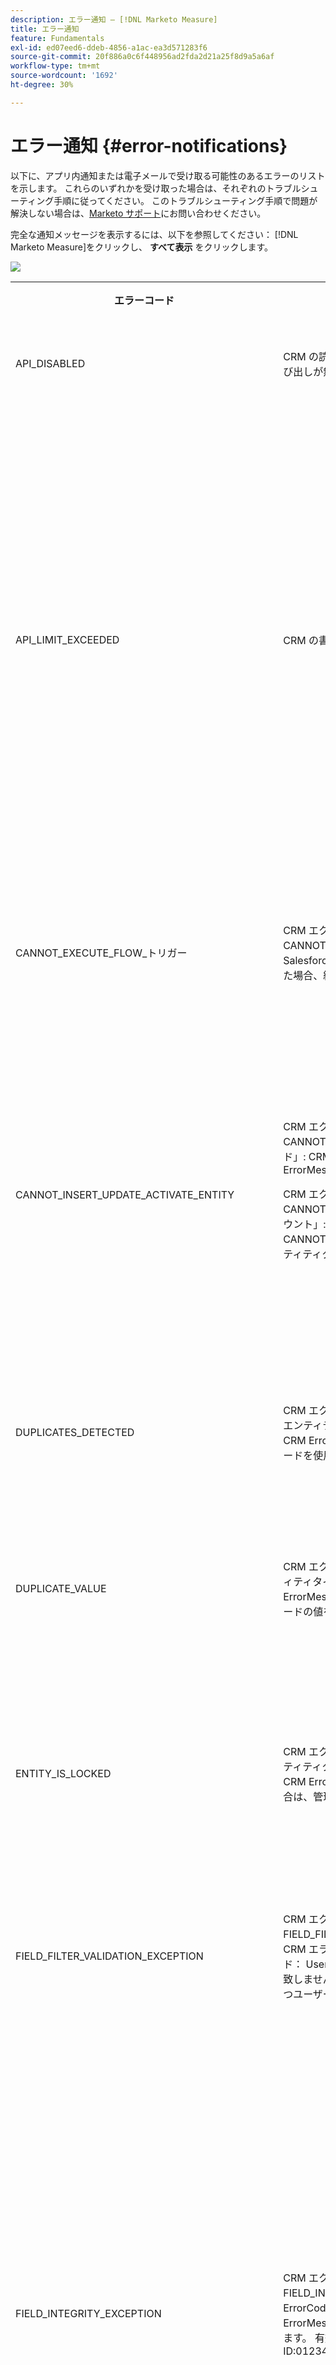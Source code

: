 ```yaml
---
description: エラー通知 — [!DNL Marketo Measure]
title: エラー通知
feature: Fundamentals
exl-id: ed07eed6-ddeb-4856-a1ac-ea3d571283f6
source-git-commit: 20f886a0c6f448956ad2fda2d21a25f8d9a5a6af
workflow-type: tm+mt
source-wordcount: '1692'
ht-degree: 30%

---
```


# エラー通知 {#error-notifications}

以下に、アプリ内通知または電子メールで受け取る可能性のあるエラーのリストを示します。 これらのいずれかを受け取った場合は、それぞれのトラブルシューティング手順に従ってください。 このトラブルシューティング手順で問題が解決しない場合は、[Marketo サポート](https://nation.marketo.com/t5/support/ct-p/Support)にお問い合わせください。

完全な通知メッセージを表示するには、以下を参照してください： [!DNL Marketo Measure]をクリックし、 **すべて表示** をクリックします。

![](assets/error-notifications-1.png)

<table>
  <tbody>
    <tr>
      <th style="width:31%">エラーコード</th>
      <th style="width:23%">通知の例</th>
      <th style="width:23%">説明</th>
      <th style="width:23%">トラブルシューティング手順</th>
    </tr>
    <tr>
      <td>API_DISABLED</td>
      <td>CRM の読み込み中に発生したエラー：API_DISABLED：このユーザの API 呼び出しが無効になっています</td>
      <td>Marketo Measure ユーザの API 権限が無効になっています。</td>
      <td>Salesforce ドキュメントの <a href="https://help.salesforce.com/s/articleView?language=en_US&amp;id=sf.branded_apps_commun_api_permset.htm&amp;type=5">API アクセスを有効にする方法</a>を参照してください。</td>
    </tr>
    <tr>
      <td>API_LIMIT_EXCEEDED</td>
      <td>CRM の書き出し中に発生したエラー：PI_LIMIT_EXCEEDED</td>
      <td>CRM の API 制限（24 時間）を超えました。</td>
      <td>API クレジット割り当ての調整については、CRM に関する次のドキュメントを参照してください。</p>
          <ul>
            <li><a href="https://learn.microsoft.com/ja-jp/dynamics365/fin-ops-core/dev-itpro/data-entities/service-protection-monitoring">Dynamics</a>
            </li>
            <li><a href="https://developer.salesforce.com/docs/atlas.en-us.salesforce_app_limits_cheatsheet.meta/salesforce_app_limits_cheatsheet/salesforce_app_limits_platform_api.htm">Salesforce</a>
            </li>
          </ul>
          <p>また、次の手順に従って、Marketo Measure で使用する CRM クレジットを調整できます。</p>
          <ul>
            <li><b>設定</b>／<b>CRM</b>／<b>一般</b>に移動します。</li>
            <li>1 日の CRM API 制限を更新します<br/>
              <ul>
                <li><b>メモ：デフォルトは 100,000 です。</b></li>
              </ul>
            </li>
          </ul>
          <p>
           <img src="assets/error-notifications-2.png">
          </p>
      </td>
    </tr>
    <tr>
      <td>CANNOT_EXECUTE_FLOW_トリガー</td>
      <td>CRM エクスポート中にエラーが発生しました： CANNOT_EXECUTE_FLOW_ENTITY ：エンティティタイプ「連絡先」Salesforce 管理者にこれらの詳細を伝えます。
制限を超えました。制限を超えた場合、組織がこの機能の上限を超えています。 エラー ID: 123456</td>
      <td>レコードは、Salesforce 組織で設定されたトリガーフロールールを満たしていないので、保存できません。</td>
      <td>通知メッセージの詳細を確認し、Salesforce 組織のフロートリガーを確認します。
フロートリガーに関する Salesforce ドキュメント <a href="https://admin.salesforce.com/blog/2023/what-is-a-record-triggered-flow#:~:text=A%20record%2Dtriggered%20flow%20allows,is%20created%20and%2For%20updated">ここにあります</a>.
      </td>
    </tr>
    <tr>
      <td>CANNOT_INSERT_UPDATE_ACTIVATE_ENTITY</td>
      <td>CRM エクスポート中にエラーが発生しました： CANNOT_INSERT_UPDATE_ACTIVATE_ENTITY ：エンティティタイプ「リード」: CRM ErrorCode : CANNOT_INSERT_UPDATE_ACTIVATE_ENTITY, CRM ErrorMessage : System.Limit Cpu CPU time limit, Recod Id:
      <p>
      CRM エクスポート中にエラーが発生しました： CANNOT_INSERT_UPDATE_ACTIVATE_ENTITY ：エンティティタイプ「アカウント」: CRM エラーコード： CANNOT_INSERT_UPDATE_ACTIVATE_ENTITY, CRM ErrorMessage ：エンティティタイプを更新できません：アカウント、レコード ID: 0123456</td>
      <td>トリガーがオブジェクトの更新や挿入を妨げています。
      <p>
      OR
      <p>
      オブジェクトに対する権限がありません。</td>
      <td>挿入/更新が失敗する原因となっているトリガーコードを確認します。 トリガーの詳細については、次の Salesforce ドキュメントを参照してください。
        <ul>
          <li><a href="https://help.salesforce.com/s/articleView?id=sf.code_manage_triggers.htm&amp;type=5">Apexトリガー</a>
          </li>
          <li><a href="https://admin.salesforce.com/blog/2023/what-is-a-record-triggered-flow#:~:text=A%20record%2Dtriggered%20flow%20allows,is%20created%20and%2For%20updated">フロートリガー</a>
          </li>
        </ul>
        <p>
        に必要なすべての権限を指定します。 <a href="/help/configuration-and-setup/marketo-measure-and-salesforce/how-marketo-measure-and-salesforce-interact.md">Marketo Measureユーザー</a>.
      </td>
    </tr>
    <tr>
      <td>DUPLICATES_DETECTED</td>
      <td>CRM エクスポート中にエラーが発生しました： DUPLICATES_DETECTED ：エンティティタイプ「連絡先」: CRM ErrorCode : DUPLICATES_DETECTED, CRM ErrorMessage ：重複レコードを作成しています。 代わりに既存のレコードを使用することをお勧めします。RecordId: 0123456</td>
      <td>Salesforce 組織にインポートされるレコードは既に存在します。</td>
      <td><a href="https://help.salesforce.com/s/articleView?id=000390009&amp;type=1">「ルールの複製」設定を無効にする</a> 重複を許可する場合。
          <p>
          Marketo Measureの専用ユーザーの除外先 <a href="https://trailhead.salesforce.com/content/learn/modules/validation-rules/bypass-your-validation-rules">カスタム検証ルール</a>.</td>
    </tr>
    <tr>
      <td>DUPLICATE_VALUE</td>
      <td>CRM エクスポート中にエラーが発生しました： DUPLICATE_VALUE ：エンティティタイプ「リード」: CRM ErrorCode : DUPLICATE_VALUE、CRM ErrorMessage ：重複値が見つかりました： Email_Unique__c ID: 456 のレコードの値を複製します</td>
      <td>Salesforce 組織にインポートされるフィールドでは、値の重複は許可されていません。</td>
      <td>をオフにします。 <a href="https://help.salesforce.com/s/articleView?id=000390009&amp;type=1">"一意のチェックボックス"</a> Salesforce 内。
          <p>
          Marketo Measureの専用ユーザーの除外先 <a href="https://trailhead.salesforce.com/content/learn/modules/validation-rules/bypass-your-validation-rules">カスタム検証ルール</a>.</td>
    </tr>
    <tr>
      <td>ENTITY_IS_LOCKED</td>
      <td>CRM エクスポート中にエラーが発生しました： ENTITY_IS_LOCKED ：エンティティタイプ「アカウント」: CRM エラーコード： ENTITY_IS_LOCKED、CRM ErrorMessage ：このレコードはロックされています。 編集が必要な場合は、管理者にお問い合わせください。RecordId: 0123456</td>
      <td>レコードが承認プロセス中で、現在の承認者またはシステム管理者以外のユーザーがレコードの編集を試みます。</td>
      <td>
        <ul>
          <li>Salesforce 組織内のそのレコードの保留中の承認プロセスを解決します。</li>
          <li>Marketo Measureの専用ユーザーの除外先 <a href="https://trailhead.salesforce.com/content/learn/modules/validation-rules/bypass-your-validation-rules">カスタム検証ルール</a>.
          </li>
        </ul>
      </td>
    </tr>
    <tr>
      <td>FIELD_FILTER_VALIDATION_EXCEPTION</td>
      <td>CRM エクスポート中にエラーが発生しました： FIELD_FILTER_VALIDATION_EXCEPTION ：エンティティタイプ「リード」: CRM エラーコード： FIELD_FILTER_VALIDATION_EXCEPTION、フィールド： User__C、CRM ErrorMessage：値が存在しないか、フィルター条件に一致しません。 「アカウントエグゼクティブ、インサイドセールス」の役割を持つユーザーを選択してください。RecordId: 0123456</td>
      <td>変更されたレコードが、オブジェクトで定義された参照フィルターを満たさなくなりました。</td>
      <td>Marketo Measureが変更しようとしているオブジェクトに対するフィルターを確認します。 詳しくは、 <a href="https://help.salesforce.com/s/articleView?id=000384756&amp;type=1">この Salesforce 記事</a> を参照してください。</td>
    </tr>
    <tr>
      <td>FIELD_INTEGRITY_EXCEPTION</td>
      <td>CRM エクスポート中にエラーが発生しました： FIELD_INTEGRITY_EXCEPTION ：エンティティタイプ'Lead': CRM ErrorCode: FIELD_INTEGRITY_EXCEPTION，フィールド：国、CRM ErrorMessage ：正しく表示されているにもかかわらず、この国に問題があります。 有効な国のリストから国/地域を選択してください。：国、レコード ID:0123456</td>
      <td>期待されたレコードのタイプが一致しません。</td>
      <td>最も一般的な例は、Salesforce 組織で設定された都道府県/国の命名規格に従っていないことです。これは、[ 州/国 ] フィールドが特定のピックリスト値のみを受け入れるように標準化されているからです。 この問題に対処するには、次の操作を行います。
        <ul>
          <li>レコードを更新して、そのフィールドで組織が受け入れた値に従います。 SFDC 管理者に問い合わせて、受け入れられた値のリストを取得してください。</li>
          <li><a href="https://help.salesforce.com/s/articleView?id=sf.admin_state_country_picklist_enable.htm&amp;type=5">都道府県/国の選択リストを無効にする</a>.
          </li>
        </ul>
      </td>
    </tr>
    <tr>
      <td>INACTIVE_OWNER_OR_USER</td>
      <td>CRM エクスポート中にエラーが発生しました： INACTIVE_OWNER_OR_USER ：エンティティタイプ「連絡先」: CRM ErrorCode : INACTIVE_OWNER_OR_USER, CRM ErrorMessage ：非アクティブなユーザー [1234] を連絡先所有者として実行した操作、RecordId: 0123456</td>
      <td>Marketo Measureに「非アクティブな所有者でレコードを更新」権限がありません。</td>
      <td>Marketo Measureに「<a href="https://help.salesforce.com/s/articleView?id=000386699&amp;type=1">非アクティブな所有者でレコードを更新</a>"権限。</td>
    </tr>
    <tr>
      <td>INSUFFICIENT_ACCESS_OR_READONLY</td>
      <td>CRM エクスポート中にエラーが発生しました： INSUFFICIENT_ACCESS_OR_READONLY ：エンティティタイプ「アカウント」: CRM ErrorCode : INSUFFICIENT_ACCESS_OR_READONLY, CRM ErrorMessage ：オブジェクト ID: [123]、RecordId: 456</td>
      <td>Marketo Measureにはオブジェクト/フィールドに対する権限がないか、オブジェクトが読み取り専用です。</td>
      <td>次を参照してください。 <a href="/help/configuration-and-setup/marketo-measure-and-salesforce/how-marketo-measure-and-salesforce-interact.md">Experience League記事</a> Marketo Measureに必要な権限に関するガイダンスを参照してください。</td>
    </tr>
    <tr>
      <td>INVALID_ADOBE_ANALYTICS_CONFIGURATION</td>
      <td>Adobe Analytics書き出し中にエラーが発生しました： INVALID_ADOBE_ANALYTICS_CONFIGURATION ：エラー：アップロードできません。 アップロードする前に、データソーススキーマを確認します。 データソース ID：1234</td>
      <td>Adobe Analytics 統合が正しく設定されていません。</td>
      <td>次のヘルプ記事を参照して、正しい設定を確認します。
        <ul>
          <li>
            <a href="/help/marketo-measure-and-adobe/marketo-measure-integrations-with-adobe-analytics.md">Marketo Measure と Adobe Analytics の統合</a>
          </li>
          <li>
            <a href="https://experienceleague.adobe.com/docs/core-services/interface/services/customer-attributes/t-crs-usecase.html?lang=ja">顧客属性ソースの作成とデータファイルのアップロード</a>
          </li>
        </ul>
      </td>
    </tr>
    <tr>
      <td>INVALID_CURRENCY_ISO_CODE</td>
      <td>広告の読み込み中に発生したエラー：INVALID_CURRENCY_ISO_CODE：通貨 XXX は、Marketo Measure ではサポートされていません。
      <p>
      広告の読み込み中に発生したエラー：INVALID_CURRENCY_ISO_CODE : 1234 のアカウントの通貨 XXX は、Marketo Measure ではサポートされていません。</td>
      <td>サポートしていない通貨が検出されました。</td>
      <td>通知に示されるソースシステム ( 広告、CRM、Marketo) では、レコードに関連付けられた通貨が、サポートされ、有効な通貨であることを確認します。 サポートされる通貨は、ISO 通貨標準に基づいています。</td>
    </tr>
    <tr>
      <td>MISSING_BIZIBLE_CUSTOM_FIELDS_PERMISSIONS</td>
      <td>CRM エクスポート中にエラーが発生しました： MISSING_BIZIBLE_CUSTOM_FIELDS_PERMISSIONS ：エンティティタイプ「キャンペーン」: CRM エラーコード： INVALID_FIELD_FOR_INSERT_UPDATE、フィールド： bizible2__UniqueId__c、CRM エラーメッセージ：フィールドを作成/更新するには： bizible2__UniqueId__c.このフィールドのセキュリティ設定を確認し、お使いのプロファイルまたは権限セットに対して読み取り/書き込みが行われていることを確認してください。</td>
      <td>Marketo Measureは bizible フィールドに対する権限がありません。</td>
      <td>「bizible2__」というプレフィックスが付いたすべてのフィールドに対する読み取りおよび書き込み権限が必要です。 これらのフィールドの完全なリストは、次のとおりです。 <a href="/help/configuration-and-setup/marketo-measure-and-salesforce/how-marketo-measure-and-salesforce-interact.md">この記事では、</a>.</td>
    </tr>
    <tr>
      <td>MISSING_CONVERTED_LEAD_PERMISSION</td>
      <td>CRM の書き出し中に発生したエラー：MISSING_CONVERTED_LEAD_PERMISSION</td>
      <td>Marketo Measure には変換済みリードの表示／編集権限がありません</td>
      <td>CRM でこの権限を有効にする方法については、次の Experience League ドキュメントを参照してください<br/>
          <a href="/help/marketo-measure-salesforce-reporting/additional-functionality/enabling-the-permission-to-edit-converted-leads.md">変換済みリードを編集する権限の有効化</a></td>
    </tr>
    <tr>
      <td>MISSING_FIELD_READ_PERMISSION</td>
      <td>CRM の読み込み中に発生したエラー：MISSING_FIELD_READ_PERMISSION：エンティティタイプ「Event」：INVALID_FIELD：<br/>
    SystemModstamp,IsDeleted,WhoId,bizible2__Bizible_Touchpoint_Date__c</td>
      <td>Marketo Measure には必須フィールドに対する読み取り権限がありません。</td>
      <td>Marketo Measure に必要な権限に関するガイダンスについては、次のヘルプ記事を参照してください。
        <ul>
          <li><a href="/help/marketo-measure-and-dynamics/getting-started-with-marketo-measure-and-dynamics/marketo-measure-dynamics-schema.md">Dynamics</a>
          </li>
          <li><a href="/help/configuration-and-setup/marketo-measure-and-salesforce/how-marketo-measure-and-salesforce-interact.md">Salesforce</a>
          </li>
        </ul>
      </td>
    </tr>
    <tr>
      <td>MISSING_ISREPLICATABLE_PERMISSION</td>
      <td>CRM 読み込み中にエラーが発生しました：MISSING_REPLICATABLE_PERMISSION：Campaign に IsReplicatable 権限がありません</td>
      <td>この権限は、Salesforce オブジェクトで Marketo Measure と Salesforce の同期を維持するために必要です。</td>
      <td>オブジェクトに対する複製可能な権限の設定については、Salesforce のサポートにお問い合わせください。</td>
    </tr>
    <tr>
      <td>MISSING_OBJECT_READ_PERMISSION</td>
      <td>CRM 読み込み中にエラーが発生しました：MISSING_OBJECT_READ_PERMISSION：エンティティタイプキャンペーン：CRM エラーコード：MISSING_PERMISSION</td>
      <td>Marketo Measure には、必要なオブジェクトに対する読み取り権限がありません。</td>
      <td rowspan="2">Marketo Measure に必要な権限に関するガイダンスについては、次のヘルプ記事を参照してください。
          <ul>
            <li><a href="/help/marketo-measure-and-dynamics/getting-started-with-marketo-measure-and-dynamics/marketo-measure-dynamics-schema.md">Dynamics</a>
            </li>
            <li><a href="/help/configuration-and-setup/marketo-measure-and-salesforce/how-marketo-measure-and-salesforce-interact.md">Salesforce</a>
            </li>
          </ul>
      </td>
    </tr>
    <tr>
      <td>MISSING_OBJECT_WRITE_PERMISSION</td>
      <td>CRM 書き出し中にエラーが発生しました：MISSING_OBJECT_WRITE_PERMISSION：エンティティタイプ 'bizible2_Bizible_Attribution_Touchpoint'：CRM エラーコード：MISSING_PERMISSION</td>
      <td>Marketo Measure には必要なオブジェクトに対する書き込み権限がありません。</td>
    </tr>
    <tr>
      <td>MISSING_RECORD_OBJECT_PERMISSIONS</td>
      <td>CRM エクスポート中にエラーが発生しました： MISSING_RECORD_OBJECT_PERMISSIONS ：エンティティタイプ'bizible2__Bizible_Touchpoint__c': CRM エラーコード： INSUFFICIENT_ACCESS_ON_CROSS_REFERENCE_ENTITY，フィールド：アカウント、CRM ErrorMessage：相互参照 id のアクセス権：0123456</td>
      <td>Marketo Measureに権限がありません。</td>
      <td>このエラーには、Salesforce 組織に固有の理由がいくつかあります。 この問題を解決できる一般的なトラブルシューティング手順を以下にいくつか示します。
        <ul>
          <li>それぞれに必要なすべての権限を確認する <a href="/help/configuration-and-setup/marketo-measure-and-salesforce/how-marketo-measure-and-salesforce-interact.md">オブジェクトとフィールド</a>.</li>
          <li>Marketo Measureの専用ユーザーの除外先 <a href="https://trailhead.salesforce.com/content/learn/modules/validation-rules/bypass-your-validation-rules">カスタム検証ルール</a>.</li>
          <li>Marketo Measure "を付与<a href="https://developer.salesforce.com/docs/atlas.en-us.securityImplGuide.meta/securityImplGuide/users_profiles_view_all_mod_all.htm">すべて修正</a>"権限。</li>
        </ul>
      </td>
    </tr>
    <tr>
      <td>NULL_EMPTY_CURRENCY_ISO_CODE</td>
      <td>
        <p>
          CRM 読み込み中にエラーが発生しました：NULL_EMPTY_CURRENCY_ISO_CODE：MultiCurrency が RecordId 1234 に対して有効になっている場合、通貨 ISO コードは NULL または空です
      </td>
      <td>通貨は、サポートされている ISO 通貨コードである必要があります。</td>
      <td>通知に示されるソースシステム ( 広告、CRM、Marketo) では、レコードに関連付けられた通貨が、サポートされ、有効な通貨であることを確認します。 サポートされる通貨は、ISO 通貨標準に基づいています。</td>
    </tr>
    <tr>
      <td>OPERATION_TOO_LARGE</td>
      <td>CRM 読み込み中にエラーが発生しました：OPERATION_TOO_LARGE：アクティビティを正常にクエリするには、「すべてのデータを表示」権限が必要です。</td>
      <td>CRM 設定では、Marketo Measure が十分な量のデータセットをクエリすることができません</td>
      <td>Marketo Measure に、指定したオブジェクトに対する「すべてのデータを表示」権限を付与します。
      <p>
      「すべてのデータを表示」権限の詳細については、<a href="https://developer.salesforce.com/docs/atlas.en-us.securityImplGuide.meta/securityImplGuide/users_profiles_view_all_mod_all.htm">こちらを参照してください</a>。</td>
    </tr>
    <tr>
      <td>RECORD_NONCOMPLIANT_WITH_VALIDATION_RULES</td>
      <td>CRM エクスポート中にエラーが発生しました： RECORD_NONCOMPLIANT_WITH_VALIDATION_RULES ：エンティティタイプ「リード」: CRM エラーコード： FIELD_CUSTOM_VALIDATION_EXCEPTION、フィールド： Lead_Status_Reason__c、CRMErrorMessage：リードステータスを選択する必要があります理由、レコード ID: 0123456</td>
      <td>更新中のレコードは、Salesforce 組織の検証ルールセットを満たしていません。</td>
      <td>Marketo Measureの専用ユーザーの除外先 <a href="https://trailhead.salesforce.com/content/learn/modules/validation-rules/bypass-your-validation-rules">カスタム検証ルール</a>.
      <p>
      を更新します。 <a href="https://help.salesforce.com/s/articleView?id=sf.fields_about_field_validation.htm&amp;type=5">検証ルール</a>.</td>
    </tr>
    <tr>
      <td>RESTRICT_PICKLIST_VALUES_ENABLED</td>
      <td>CRM エクスポート中にエラーが発生しました： RESTRICT_PICKLIST_VALUES_ENABLED ：エンティティタイプ「Campaign」: CRM ErrorCode : INVALID_OR_NULL_FOR_RESTRICTED_PICKLIST、フィールド： Areas_of_Interest__c、CRMErrorMessage：制限された値リストフィールド：不明</td>
      <td>選択リストフィールドの設定で「選択リストを値セットで定義された値に制限」が有効になっている場合、またはフィールドに挿入される値は、オブジェクトのレコードタイプで使用できません。</td>
      <td>Salesforce 組織の制限候補リスト設定を無効にします。
          <p>
          Marketo Measureの専用ユーザーの除外先 <a href="https://trailhead.salesforce.com/content/learn/modules/validation-rules/bypass-your-validation-rules">カスタム検証ルール</a>.
      </td>
    </tr>
    <tr>
      <td>REQUIRED_FIELD_MISSING</td>
      <td>CRM エクスポート中にエラーが発生しました： MISSING_REQUIRED_FIELD ：エンティティタイプ「リード」: CRM ErrorCode : REQUIRED_FIELD_MISSING，フィールド： Product_Type__c, CRM ErrorMessage ：必須フィールドが見つかりません： [Product_Type__c],Id:</td>
      <td>検証ルールがオブジェクトの必須フィールドを指定する場合。</td>
      <td>Marketo Measureの専用ユーザーの除外先 <a href="https://trailhead.salesforce.com/content/learn/modules/validation-rules/bypass-your-validation-rules">カスタム検証ルール</a>.
      </td>
    </tr>
    <tr>
      <td>UNKNOWN_EXCEPTION</td>
      <td>CRM エクスポート中にエラーが発生しました： UNKNOWN_EXCEPTION ：エンティティタイプ「連絡先」 : CRM エラーコード：UNKNOWN_EXCEPTION、CRM エラーメッセージ：ポータルユーザーがパートナーアカウントを所有できない、レコード ID : 0123456</td>
      <td>Salesforce で未処理の例外が発生しました。</td>
      <td>問題が解決しない場合は、Salesforce に問題を報告し、エラーメッセージに数値をコピーします。</td>
    </tr>
    <tr>
      <td>UNSUPPORTED_CRM_PACKAGE_VERSION</td>
      <td>CRM インポート中にエラーが発生しました： UNSUPPORTED_CRM_PACKAGE_VERSION : CRM パッケージを更新してください</td>
      <td>検出された現在のパッケージはサポートされなくなりました。</td>
      <td>パッケージを最新バージョンにアップグレードします。
        <ul>
          <li><a href="/help/configuration-and-setup/marketo-measure-and-salesforce/best-practices-for-marketo-measure-crm-package.md">ベストプラクティス</a>
          </li>
          <li><a href="/help/marketo-measure-and-dynamics/getting-started-with-marketo-measure-and-dynamics/microsoft-dynamics-crm-installation-guide.md">Dynamics</a>
          </li>
          <li><a href="/help/configuration-and-setup/marketo-measure-and-salesforce/marketo-measure-salesforce-package-installation-and-set-up.md">Salesforce</a>
          </li>
        </ul>
      </td>
    </tr>
  </tbody>
</table>
